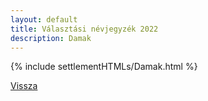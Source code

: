 ```yaml
---
layout: default
title: Választási névjegyzék 2022
description: Damak
---
```


{% include settlementHTMLs/Damak.html %}

[Vissza](../)